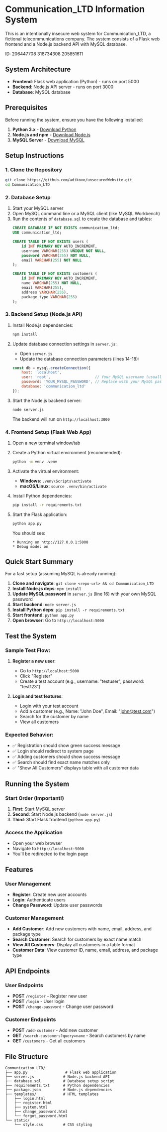 # Communication_LTD Information System

This is an intentionally insecure web system for Communication_LTD, a fictional telecommunications company. The system consists of a Flask web frontend and a Node.js backend API with MySQL database.

ID: 206447708
    318734308
    205851611

## System Architecture

- **Frontend**: Flask web application (Python) - runs on port 5000
- **Backend**: Node.js API server - runs on port 3000  
- **Database**: MySQL database

## Prerequisites

Before running the system, ensure you have the following installed:

1. **Python 3.x** - [Download Python](https://www.python.org/downloads/)
2. **Node.js and npm** - [Download Node.js](https://nodejs.org/)
3. **MySQL Server** - [Download MySQL](https://dev.mysql.com/downloads/mysql/)

## Setup Instructions

### 1. Clone the Repository
```bash
git clone https://github.com/adikovo/unsecuredWebsite.git
cd Communication_LTD
```

### 2. Database Setup
1. Start your MySQL server
2. Open MySQL command line or a MySQL client (like MySQL Workbench)
3. Run the contents of `database.sql` to create the database and tables:
   ```sql
   CREATE DATABASE IF NOT EXISTS communication_ltd;
   USE communication_ltd;

   CREATE TABLE IF NOT EXISTS users (
       id INT PRIMARY KEY AUTO_INCREMENT,
       username VARCHAR(255) UNIQUE NOT NULL,
       password VARCHAR(255) NOT NULL,
       email VARCHAR(255) NOT NULL
   );

   CREATE TABLE IF NOT EXISTS customers (
       id INT PRIMARY KEY AUTO_INCREMENT,
       name VARCHAR(255) NOT NULL,
       email VARCHAR(255),
       address VARCHAR(255),
       package_type VARCHAR(255)
   );
   ```

### 3. Backend Setup (Node.js API)
1. Install Node.js dependencies:
   ```bash
   npm install
   ```

2. Update database connection settings in `server.js`:
   - Open `server.js`
   - Update the database connection parameters (lines 14-18):
   ```javascript
   const db = mysql.createConnection({
       host: 'localhost',
       user: 'root',                    // Your MySQL username (usually 'root')
       password: 'YOUR_MYSQL_PASSWORD', // Replace with your MySQL password
       database: 'communication_ltd'
   });
   ```

3. Start the Node.js backend server:
   ```bash
   node server.js
   ```
   The backend will run on `http://localhost:3000`

### 4. Frontend Setup (Flask Web App)
1. Open a new terminal window/tab
2. Create a Python virtual environment (recommended):
   ```bash
   python -m venv .venv
   ```

3. Activate the virtual environment:
   - **Windows**: `.venv\Scripts\activate`
   - **macOS/Linux**: `source .venv/bin/activate`

4. Install Python dependencies:
   ```bash
   pip install -r requirements.txt
   ```

5. Start the Flask application:
   ```bash
   python app.py
   ```
   You should see:
   ```
   * Running on http://127.0.0.1:5000
   * Debug mode: on
   ```

## Quick Start Summary

For a fast setup (assuming MySQL is already running):

1. **Clone and navigate**: `git clone <repo-url> && cd Communication_LTD`
2. **Install Node.js deps**: `npm install`
3. **Update MySQL password** in `server.js` (line 16) with your own MySQL password
4. **Start backend**: `node server.js`
5. **Install Python deps**: `pip install -r requirements.txt`
6. **Start frontend**: `python app.py`
7. **Open browser**: Go to `http://localhost:5000`

## Test the System

### Sample Test Flow:
1. **Register a new user**:
   - Go to `http://localhost:5000`
   - Click "Register"
   - Create a test account (e.g., username: "testuser", password: "test123")

2. **Login and test features**:
   - Login with your test account
   - Add a customer (e.g., Name: "John Doe", Email: "john@test.com")
   - Search for the customer by name
   - View all customers

### Expected Behavior:
- ✅ Registration should show green success message
- ✅ Login should redirect to system page
- ✅ Adding customers should show success message
- ✅ Search should find exact name matches only
- ✅ "Show All Customers" displays table with all customer data

## Running the System

### Start Order (Important!)
1. **First**: Start MySQL server
2. **Second**: Start Node.js backend (`node server.js`)
3. **Third**: Start Flask frontend (`python app.py`)

### Access the Application
- Open your web browser
- Navigate to `http://localhost:5000`
- You'll be redirected to the login page

## Features

### User Management
- **Register**: Create new user accounts
- **Login**: Authenticate users
- **Change Password**: Update user passwords

### Customer Management
- **Add Customer**: Add new customers with name, email, address, and package type
- **Search Customer**: Search for customers by exact name match
- **View All Customers**: Display all customers in a table format
- **Customer Data**: View customer ID, name, email, address, and package type

## API Endpoints

### User Endpoints
- **POST** `/register` - Register new user
- **POST** `/login` - User login
- **POST** `/change-password` - Change user password

### Customer Endpoints
- **POST** `/add-customer` - Add new customer
- **GET** `/search-customers?query=name` - Search customers by name
- **GET** `/customers` - Get all customers

## File Structure
```
Communication_LTD/
├── app.py                 # Flask web application
├── server.js             # Node.js backend API
├── database.sql          # Database setup script
├── requirements.txt      # Python dependencies
├── package.json          # Node.js dependencies
├── templates/            # HTML templates
│   ├── login.html
│   ├── register.html
│   ├── system.html
│   ├── change_password.html
│   └── forgot_password.html
└── static/
    └── style.css         # CSS styling
```
